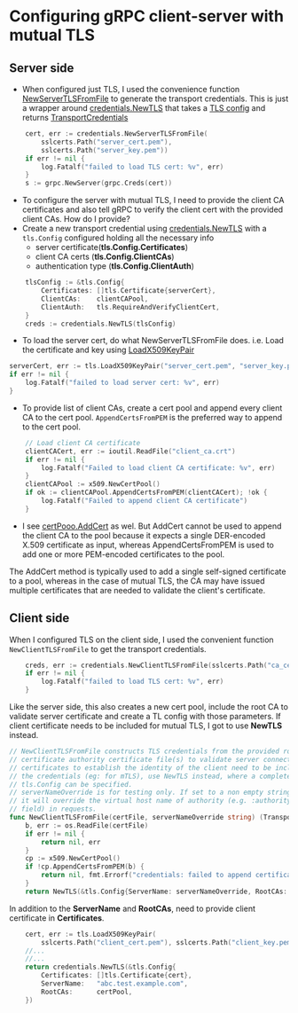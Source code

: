 # Configuring gRPC client-server with mutual TLS

## Server side

- When configured just TLS, I used the convenience function [NewServerTLSFromFile](https://pkg.go.dev/google.golang.org/grpc@v1.53.0/credentials#NewServerTLSFromFile) to generate the transport credentials. This is just a wrapper around [credentials.NewTLS](https://github.com/grpc/grpc-go/blob/v1.53.0/credentials/tls.go#L142) that takes a [TLS config](https://pkg.go.dev/crypto/tls#Config) and returns [TransportCredentials](https://pkg.go.dev/google.golang.org/grpc@v1.53.0/credentials#TransportCredentials)

```go
	cert, err := credentials.NewServerTLSFromFile(
		sslcerts.Path("server_cert.pem"),
		sslcerts.Path("server_key.pem"))
	if err != nil {
		log.Fatalf("failed to load TLS cert: %v", err)
	}
	s := grpc.NewServer(grpc.Creds(cert))
```

- To configure the server with mutual TLS, I need to provide the client CA certificates and also tell gRPC to verify the client cert with the provided client CAs. How do I provide?
- Create a new transport credential using [credentials.NewTLS](https://github.com/grpc/grpc-go/blob/v1.53.0/credentials/tls.go#L142) with a `tls.Config` configured holding all the necessary info
  - server certificate(**tls.Config.Certificates**)
  - client CA certs (**tls.Config.ClientCAs**)
  - authentication type (**tls.Config.ClientAuth**)

```go
	tlsConfig := &tls.Config{
		Certificates: []tls.Certificate{serverCert},
		ClientCAs:    clientCAPool,
		ClientAuth:   tls.RequireAndVerifyClientCert,
	}
    creds := credentials.NewTLS(tlsConfig)
```

- To load the server cert, do what NewServerTLSFromFile does. i.e. Load the certificate and key using [LoadX509KeyPair](https://pkg.go.dev/crypto/tls#LoadX509KeyPair)

```go
serverCert, err := tls.LoadX509KeyPair("server_cert.pem", "server_key.pem")
if err != nil {
    log.Fatalf("failed to load server cert: %v", err)
}
```

- To provide list of client CAs, create a cert pool and append every client CA to the cert pool. `AppendCertsFromPEM` is the preferred way to append to the cert pool.

```go
	// Load client CA certificate
	clientCACert, err := ioutil.ReadFile("client_ca.crt")
	if err != nil {
		log.Fatalf("Failed to load client CA certificate: %v", err)
	}
	clientCAPool := x509.NewCertPool()
	if ok := clientCAPool.AppendCertsFromPEM(clientCACert); !ok {
		log.Fatalf("Failed to append client CA certificate")
	}
```

- I see [certPooo.AddCert](https://pkg.go.dev/crypto/x509#CertPool.AddCert) as wel. But AddCert cannot be used to append the client CA to the pool because it expects a single DER-encoded X.509 certificate as input, whereas AppendCertsFromPEM is used to add one or more PEM-encoded certificates to the pool.

The AddCert method is typically used to add a single self-signed certificate to a pool, whereas in the case of mutual TLS, the CA may have issued multiple certificates that are needed to validate the client's certificate.

## Client side

When I configured TLS on the client side, I used the convenient function `NewClientTLSFromFile` to get the transport credentials.

```go
	creds, err := credentials.NewClientTLSFromFile(sslcerts.Path("ca_cert.pem"), "abc.test.example.com")
	if err != nil {
		log.Fatalf("failed to load TLS cert: %v", err)
	}
```

Like the server side, this also creates a new cert pool, include the root CA to validate server certificate and create a TL config with those parameters. If client certificate needs to be included for mutual TLS, I got to use **NewTLS** instead.

```go
// NewClientTLSFromFile constructs TLS credentials from the provided root
// certificate authority certificate file(s) to validate server connections. If
// certificates to establish the identity of the client need to be included in
// the credentials (eg: for mTLS), use NewTLS instead, where a complete
// tls.Config can be specified.
// serverNameOverride is for testing only. If set to a non empty string,
// it will override the virtual host name of authority (e.g. :authority header
// field) in requests.
func NewClientTLSFromFile(certFile, serverNameOverride string) (TransportCredentials, error) {
	b, err := os.ReadFile(certFile)
	if err != nil {
		return nil, err
	}
	cp := x509.NewCertPool()
	if !cp.AppendCertsFromPEM(b) {
		return nil, fmt.Errorf("credentials: failed to append certificates")
	}
	return NewTLS(&tls.Config{ServerName: serverNameOverride, RootCAs: cp}), nil
```

In addition to the **ServerName** and **RootCAs**, need to provide client certificate in **Certificates**.

```go
    cert, err := tls.LoadX509KeyPair(
		sslcerts.Path("client_cert.pem"), sslcerts.Path("client_key.pem"))
    //...
    //...
    return credentials.NewTLS(&tls.Config{
		Certificates: []tls.Certificate{cert},
		ServerName:   "abc.test.example.com",
		RootCAs:      certPool,
	})
```
